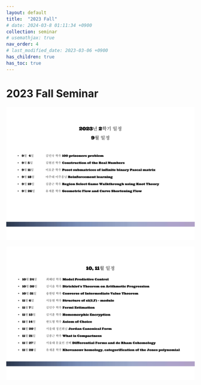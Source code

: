```yaml
---
layout: default
title:  "2023 Fall"
# date: 2024-03-8 01:11:34 +0900
collection: seminar
# usemathjax: true
nav_order: 4
# last_modified_date: 2023-03-06 +0900
has_children: true
has_toc: true
---
```

# 2023 Fall Seminar

![sep](calendar/9sep.png)

![oct](calendar/oct.png)